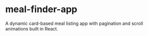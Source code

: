 # meal-finder-app
A dynamic card-based meal listing app with pagination and scroll animations built in React.
